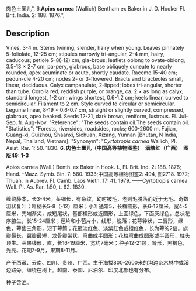 肉色土圞儿",
6.**Apios carnea** (Wallich) Bentham ex Baker in J. D. Hooker Fl. Brit. India. 2: 188. 1876.",

## Description
Vines, 3-4 m. Stems twining, slender, hairy when young. Leaves pinnately 5-foliolate, 12-25 cm; stipules narrowly tri-angular, 2-4 mm, hairy, caducous; petiole 5-8(-12) cm, gla-brous; leaflets oblong to ovate-oblong, 3.5-13 × 2-7 cm, pa-pery, glabrous, base obliquely cuneate to nearly rounded, apex acuminate or acute, shortly caudate. Raceme 15-40 cm; pedun-cle 4-20 cm; nodes 2- or 3-flowered. Bracts and bracteoles small, linear, deciduous. Calyx campanulate, 2-lipped; lobes tri-angular, shorter than tube. Corolla red, reddish purple, or orange, ca. 2 × as long as calyx; standard longest, 1-2 cm; wings shortest, 0.6-1.2 cm; keels linear, curved to semicircular. Filament to 2 cm. Style curved to circular or semicircular. Legume linear, 8-19 × 0.6-0.7 cm, straight or slightly curved, compressed, glabrous, apex beaked. Seeds 12-21, dark brown, reniform, lustrous. Fl. Jul-Sep, fr. Aug-Nov.
  "Reference": "The seeds contain oil.The seeds contain oil.
  "Statistics": "Forests, riversides, roadsides, rocks; 600-2600 m. Fujian, Guang-xi, Guizhou, Shaanxi, Sichuan, Xizang, Yunnan [Bhutan, N India, Nepal, Thailand, Vietnam].
  "Synonym": "*Cyrtotropis carnea* Wallich, Pl. Asiat. Rar. 1: 50. 1830.
**6. 肉色土圞儿（中国高等植物图鉴）　满塘红（广西）　图版49: 1-3**

Apios carnea (Wall.) Benth. ex Baker in Hook. f., Fl. Brit. Ind. 2: 188. 1876; Hand. -Mazz. Symb. Sin. 7: 580. 1933;中国高等植物图鉴2: 494, 图2718. 1972; Thuan. in Aubrev. Fl. Camb. Laos Vietn. 17: 41. 1979. ——Cyrtotropis carnea Wall. Pl. As. Rar. 1:50, t. 62. 1830.

缠绕藤本，长3-4米。茎细长，有条纹，幼时被毛，老则毛脱落而近于无毛。奇数羽状复叶；叶柄长5-8（-12）厘米；小叶通常5，长椭圆形，长6-12厘米，宽4-5厘米，先端渐尖，成短尾状，基部楔形或近圆形，上面绿色，下面灰绿色。总状花序腋生，长15-24厘米；苞片和小苞片小，线形，脱落；花萼钟状，二唇形，绿色，萼齿三角形，短于萼筒；花冠淡红色、淡紫红色或橙红色，长为萼的2倍。旗瓣最长，翼瓣最短，龙骨瓣带状，弯曲成半圆形；花柱弯曲成圆形或半圆形，柱头顶生。荚果线形，直，长16-19厘米，宽约7毫米；种子12-21颗，肾形，黑褐色，光亮。花期7-9月，果期8-11月。

产于西藏、云南、四川、贵州、广西。生于海拔800-2600米的沟边杂木林中或溪边路旁。缠绕在树上。越南、泰国、尼泊尔、印度北部也有分布。

种子含油。
